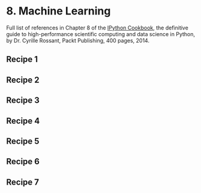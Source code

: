 # 8. Machine Learning

Full list of references in Chapter 8 of the [IPython Cookbook](http://ipython-books.github.io), the definitive guide to high-performance scientific computing and data science in Python, by Dr. Cyrille Rossant, Packt Publishing, 400 pages, 2014.
## Recipe 1



## Recipe 2



## Recipe 3



## Recipe 4



## Recipe 5



## Recipe 6



## Recipe 7



